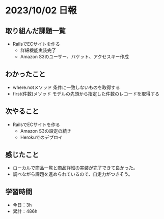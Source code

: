 # 2023/10/02 日報
## 取り組んだ課題一覧
- RailsでECサイトを作る
  - 詳細機能実装完了
  - Amazon S3のユーザー、バケット、アクセスキー作成

## わかったこと
- where.notメソッド
  条件に一致しないものを取得する
- first(件数)メソッド
  モデルの先頭から指定した件数のレコードを取得する

## 次やること
- RailsでECサイトを作る
  - Amazon S3の設定の続き
  - Herokuでのデプロイ

## 感じたこと
- ローカルで商品一覧と商品詳細の実装が完了できて良かった。
- 調べながら課題を進められているので、自走力がつきそう。

## 学習時間
- 今日：3h
- 累計：486h

